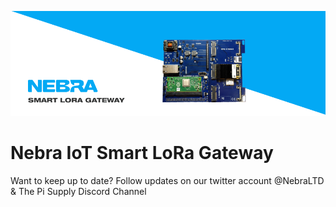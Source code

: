 ![SmartGatewayBanner](Documentation/imgs/SmartGatewayBanner.png)


# Nebra IoT Smart LoRa Gateway


Want to keep up to date?
Follow updates on our twitter account @NebraLTD  & The Pi Supply Discord Channel
